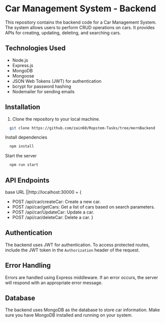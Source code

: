 # Car Management System - Backend

This repository contains the backend code for a Car Management System. The system allows users to perform CRUD  operations on cars. It provides APIs for creating, updating, deleting, and searching cars.

## Technologies Used

- Node.js
- Express.js
- MongoDB
- Mongoose
- JSON Web Tokens (JWT) for authentication
- bcrypt for password hashing
- Nodemailer for sending emails

## Installation



1. Clone the repository to your local machine.
```bash
  git clone https://github.com/zain60/Ropstem-Tasks/tree/mernBackend
```
Install dependencies

```bash
  npm install
```

Start the server

```bash
  npm run start
```



## API Endpoints

base URL ||http://localhost:30000 + 
{
- POST /api/car/createCar: Create a new car.
- POST /api/car/getCars: Get a list of cars based on search parameters.
- POST /api/car/UpdateCar: Update a car.
- POST /api/car/deleteCar: Delete a car.
}

## Authentication

The backend uses JWT for authentication. To access protected routes, include the JWT token in the `Authorization` header of the request.

## Error Handling

Errors are handled using Express middleware. If an error occurs, the server will respond with an appropriate error message.

## Database

The backend uses MongoDB as the database to store car information. Make sure you have MongoDB installed and running on your system.



